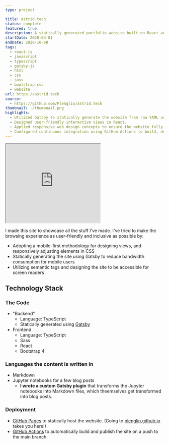 ```yaml
---
type: project

title: astrid.tech
status: complete
featured: true
description: A statically generated portfolio website built on React and Gatsby
startDate: 2020-03-01
endDate: 2020-10-08
tags:
  - react-js
  - javascript
  - typescript
  - gatsby-js
  - html
  - css
  - sass
  - bootstrap-css
  - website
url: https://astrid.tech
source:
  - https://github.com/Plenglin/astrid.tech
thumbnail: ./thumbnail.png
highlights:
  - Utilized Gatsby to statically generate the website from raw YAML and Markdown files.
  - Designed user-friendly interactive views in React.
  - Applied responsive web design concepts to ensure the website fully takes advantage of mobile, tablet, and desktop.
  - Configured continuous integration using GitHub Actions to build, deploy, and publish the website.
---
```


<iframe src="https://astrid.tech" title="My website, but with recursion" width="300" height="250"></iframe>

I made this site to showcase all the stuff I've made. I've tried to make the browsing experience as user-friendly and inclusive as possible by:

- Adopting a mobile-first methodology for designing views, and responsively adjusting elements in CSS
- Statically generating the site using Gatsby to reduce bandwidth consumption for mobile users
- Utilizing semantic tags and designing the site to be accessible for screen readers

## Technology Stack

### The Code

- "Backend"
  - Language: TypeScript
  - Statically generated using [Gatsby](https://www.gatsbyjs.org/)
- Frontend
  - Language: TypeScript
  - Sass
  - React
  - Bootstrap 4

### Languages the content is written in

- Markdown
- Jupyter notebooks for a few blog posts
  - **I wrote a custom Gatsby plugin** that transforms the Jupyter notebooks into Markdown files, which theemselves get transformed into blog posts.

### Deployment

- [GitHub Pages](https://github.com/plenglin/astrid.tech) to statically host the website. (Going to [plenglin.github.io](https://plenglin.github.io) takes you here!)
- [GitHub Actions](https://github.com/plenglin/astrid.tech/actions) to automatically build and publish the site on a push to the main branch.
